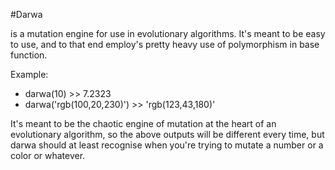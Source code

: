 #Darwa

is a mutation engine for use in evolutionary algorithms. It's meant to be easy to use, and to that end employ's pretty heavy use of polymorphism in base function.

Example:

- darwa(10) >> 7.2323  
- darwa('rgb(100,20,230)') >> 'rgb(123,43,180)'

It's meant to be the chaotic engine of mutation at the heart of an evolutionary algorithm, so the above outputs will be different every time, but darwa should at least recognise when you're trying to mutate a number or a color or whatever.
